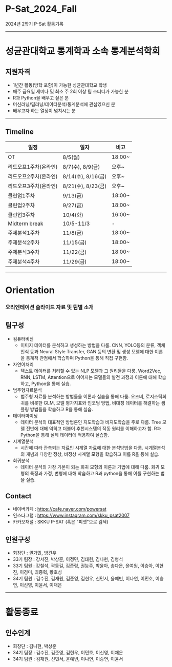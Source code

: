 # P-Sat_2024_Fall
2024년 2학기 P-Sat 활동기록

-------------------------------------------
# 성균관대학교 통계학과 소속 통계분석학회

## 지원자격
* 1년간 활동(방학 포함)이 가능한 성균관대학교 학생
* 매주 금요일 세미나 및 최소 주 2회 이상 팀 스터디가 가능한 분
* R과 Python을 배우고 싶은 분
* 머신러닝/딥러닝/데이터분석/통계분석에 관심있으신 분
* 배우고자 하는 열정이 넘치시는 분
-------------------------------------------
## Timeline

|일정|일자|비고|
|------|---|---|
|OT|8/5(월)|18:00~|
|리드오프1주차(온라인)|8/7(수), 8/9(금)|오후~|
|리드오프2주차(온라인)|8/14(수), 8/16(금)|오후~|
|리드오프3주차(온라인)|8/21(수), 8/23(금)|오후~|
|클린업1주차|9/13(금)|18:00~|
|클린업2주차|9/27(금)|18:00~|
|클린업3주차|10/4(화)|16:00~|
|Midterm break|10/5-11/3|-|
|주제분석1주차|11/8(금)|18:00~|
|주제분석2주차|11/15(금)|18:00~|
|주제분석3주차|11/22(금)|18:00~|
|주제분석4주차|11/29(금)|18:00~|

-------------------------------------------
# Orientation
### 오리엔테이션 슬라이드 자료 및 팀별 소개
## 팀구성
* 컴퓨터비전
  - 이미지 데이터를 분석하고 생성하는 방법을 다룸. CNN, YOLO등의 분류, 객체 인식 등과 Neural Style Transfer, GAN 등의 변환 및 생성 모델에 대한 이론을 통계적 관점에서 학습하며 Python을 통해 직접 구현함.
* 자연어처리
  - 텍스트 데이터를 처리할 수 있는 NLP 모델과 그 원리들을 다룸. Word2Vec, RNN, LSTM, Attention으로 이어지는 모델들의 발전 과정과 이론에 대해 학습하고, Python을 통해 실습.
* 범주형자료분석
  - 범주형 자료를 분석하는 방법들을 이론과 실습을 통해 다룸. 오즈비, 로지스틱회귀를 비롯한 GLM, 모델 평가지표와 인코딩 방법, 비대칭 데이터를 해결하는 샘플링 방법들을 학습하고 R을 통해 실습.
* 데이터마이닝
  - 데이터 분석의 대표적인 방법론인 지도학습과 비지도학습을 주로 다룸. Tree 모델 전반에 대해 익히고 더불어 추천시스템의 작동 원리를 이해하고자 함. R과 Python을 통해 실제 데이터에 적용하여 실습함.
* 시계열분석
  - 시간에 따라 관측되는 자료인 시계열 자료에 대한 분석방법을 다룸. 시계열분석의 개념과 다양한 정상, 비정상 시계열 모형을 학습하고 이를 R을 통해 실습.
* 회귀분석
  - 데이터 분석의 가장 기본이 되는 회귀 모형의 이론과 기법에 대해 다룸. 회귀 모형의 특징과 가정, 변형에 대해 학습하고 R과 python을 통해 이를 구현하는 법을 실습.

## Contact
* 네이버카페 : https://cafe.naver.com/powersat
* 인스타그램 : https://www.instagram.com/skku_psat2007
* 카카오채널 : SKKU P-SAT (혹은 "피셋"으로 검색)

## 인원구성
* 회장단 : 권가민, 방건우
* 33기 팀장 : 강서진, 박상훈, 이정민, 김태현, 김나현, 김형석
* 33기 팀원 : 강철석, 곽동길, 김준령, 권능주, 박윤아, 송다은, 윤여원, 이승아, 이현진, 이경미, 최종혁, 황호성
* 34기 팀원 : 김수진, 김재원, 김준영, 김현우, 신민서, 윤예빈, 이나연, 이민호, 이승연, 이신영, 이윤서, 이채은
---------------------------------------------------------
# 활동종료

## 인수인계
* 회장단 : 김나현, 박상훈
* 34기 팀장 : 김수진, 김준영, 김현우, 이민호, 이신영, 이채은
* 34기 팀원 : 김재원, 신민서, 윤예빈, 이나연, 이승연, 이윤서
